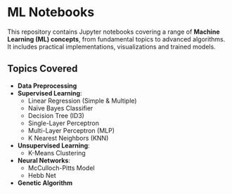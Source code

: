 # ML Notebooks

This repository contains Jupyter notebooks covering a range of **Machine Learning (ML) concepts**, from fundamental topics to advanced algorithms. It includes practical implementations, visualizations and trained models.

## Topics Covered
- **Data Preprocessing**
- **Supervised Learning**:
  - Linear Regression (Simple & Multiple)
  - Naïve Bayes Classifier
  - Decision Tree (ID3)
  - Single-Layer Perceptron
  - Multi-Layer Perceptron (MLP)
  - K Nearest Neighbors (KNN)
- **Unsupervised Learning**:
  - K-Means Clustering
- **Neural Networks**:
  - McCulloch-Pitts Model
  - Hebb Net
- **Genetic Algorithm**

